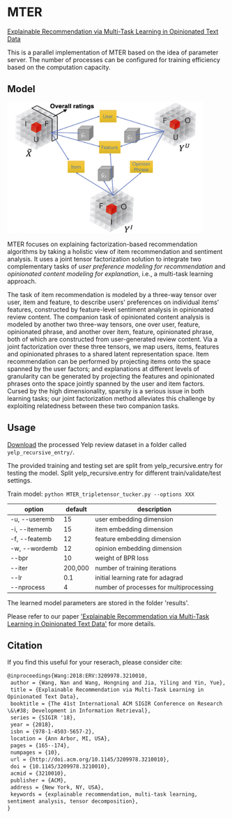 # MTER
[Explainable Recommendation via Multi-Task Learning in Opinionated Text Data](https://arxiv.org/pdf/1806.03568.pdf)

This is a parallel implementation of MTER based on the idea of parameter server. The number of processes can be configured for training efficiency based on the computation capacity. 

## Model
<img src="mter.jpg" width="450" height="300">

MTER focuses on explaining factorization-based recommendation algorithms by taking a holistic view of item recommendation and sentiment analysis. It uses a joint tensor factorization solution to integrate two complementary tasks of *user preference modeling for recommendation* and *opinionated content modeling for explanation*, i.e., a multi-task learning approach. 

The task of item recommendation is modeled by a three-way tensor over user, item and feature, to describe users' preferences on individual items' features, constructed by feature-level sentiment analysis in opinionated review content. The companion task of opinionated content analysis is modeled by another two three-way tensors, one over user, feature, opinionated phrase, and another over item, feature, opinionated phrase, both of which are constructed from user-generated review content. Via a joint factorization over these three tensors, we map users, items, features and opinionated phrases to a shared latent representation space. Item recommendation can be performed by projecting items onto the space spanned by the user factors; and explanations at different levels of granularity can be generated by projecting the features and opinionated phrases onto the space jointly spanned by the user and item factors. Cursed by the high dimensionality, sparsity is a serious issue in both learning tasks; our joint factorization method alleviates this challenge by exploiting relatedness between these two companion tasks. 

## Usage

[Download](https://drive.google.com/drive/folders/1BYyyJW8BBl13KP4W9pxVCvw13CHVOrsV?usp=sharing "yelp data") the processed Yelp review dataset in a folder called `yelp_recursive_entry/`. 

The provided training and testing set are split from yelp_recursive.entry for testing the model. Split yelp_recursive.entry for different train/validate/test settings. 

Train model: `python MTER_tripletensor_tucker.py --options XXX` 

| option        | default     | description |
| -----------   | ----------- | ----------- |
| -u, --useremb | 15       | user embedding dimension |
| -i, --itememb | 15       | item embedding dimension |
| -f, --featemb | 12       | feature embedding dimension |
| -w, --wordemb | 12       | opinion embedding dimension |
| --bpr | 10       | weight of BPR loss |
| --iter | 200,000       | number of training iterations |
| --lr | 0.1       | initial learning rate for adagrad |
| --nprocess | 4       | number of processes for multiprocessing |

The learned model parameters are stored in the folder 'results'. 

Please refer to our paper ['Explainable Recommendation via Multi-Task Learning in Opinionated Text Data'](https://dl.acm.org/citation.cfm?id=3210010) for more details.

## Citation
If you find this useful for your reserach, please consider cite:
```
@inproceedings{Wang:2018:ERV:3209978.3210010,
 author = {Wang, Nan and Wang, Hongning and Jia, Yiling and Yin, Yue},
 title = {Explainable Recommendation via Multi-Task Learning in Opinionated Text Data},
 booktitle = {The 41st International ACM SIGIR Conference on Research \&\#38; Development in Information Retrieval},
 series = {SIGIR '18},
 year = {2018},
 isbn = {978-1-4503-5657-2},
 location = {Ann Arbor, MI, USA},
 pages = {165--174},
 numpages = {10},
 url = {http://doi.acm.org/10.1145/3209978.3210010},
 doi = {10.1145/3209978.3210010},
 acmid = {3210010},
 publisher = {ACM},
 address = {New York, NY, USA},
 keywords = {explainable recommendation, multi-task learning, sentiment analysis, tensor decomposition},
} 
```
